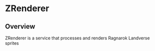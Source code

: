 # ZRenderer

## Overview

ZRenderer is a service that processes and renders Ragnarok Landverse sprites
